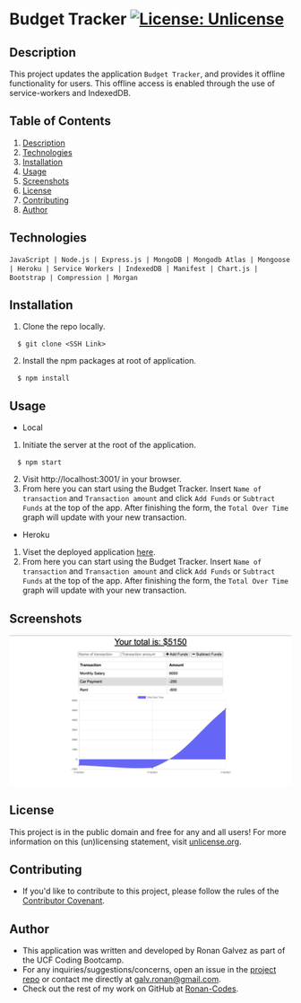 # Budget Tracker [![License: Unlicense](https://img.shields.io/badge/license-Unlicense-blue.svg)](http://unlicense.org/)

## Description
This project updates the application `Budget Tracker`, and provides it offline functionality for users. This offline access is enabled through the use of service-workers and IndexedDB.

## Table of Contents
1. [Description](#description)
2. [Technologies](#Technologies)
3. [Installation](#installation)
4. [Usage](#usage)
5. [Screenshots](#Screenshots)
6. [License](#License)
7. [Contributing](#Contributing)
8. [Author](#Author)

## Technologies
```
JavaScript | Node.js | Express.js | MongoDB | Mongodb Atlas | Mongoose | Heroku | Service Workers | IndexedDB | Manifest | Chart.js | Bootstrap | Compression | Morgan
```

## Installation
1. Clone the repo locally.
```
  $ git clone <SSH Link>
```
2. Install the npm packages at root of application.
```
  $ npm install
```

## Usage
* Local
1. Initiate the server at the root of the application.
```
  $ npm start
```
2. Visit http://localhost:3001/ in your browser.
3. From here you can start using the Budget Tracker. Insert `Name of transaction` and `Transaction amount` and click `Add Funds` or `Subtract Funds` at the top of the app. After finishing the form, the `Total Over Time` graph will update with your new transaction.

* Heroku
1. Viset the deployed application [here](https://ronan-budget-tracker.herokuapp.com/).
2. From here you can start using the Budget Tracker. Insert `Name of transaction` and `Transaction amount` and click `Add Funds` or `Subtract Funds` at the top of the app. After finishing the form, the `Total Over Time` graph will update with your new transaction.

## Screenshots 
![Screenshot 1](./public/images/budget-tracker-screenshot.png)

## License
This project is in the public domain and free for any and all users! For more information on this (un)licensing statement, visit [unlicense.org](https://unlicense.org/).

## Contributing
* If you'd like to contribute to this project, please follow the rules of the [Contributor Covenant](https://www.contributor-covenant.org/).

## Author
* This application was written and developed by Ronan Galvez as part of the UCF Coding Bootcamp.
* For any inquiries/suggestions/concerns, open an issue in the [project repo](https://github.com/Ronan-Codes/budget-tracker.git) or contact me directly at [galv.ronan@gmail.com](galv.ronan@gmail.com).
* Check out the rest of my work on GitHub at [Ronan-Codes](https://github.com/Ronan-Codes).